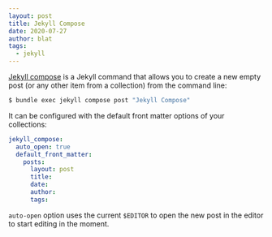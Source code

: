 ```yaml
---
layout: post
title: Jekyll Compose
date: 2020-07-27
author: blat
tags:
  - jekyll
---
```


[Jekyll compose](https://github.com/jekyll/jekyll-compose) is a Jekyll command that allows you to create a new empty post (or any other item from a collection) from the command line:

```bash
$ bundle exec jekyll compose post "Jekyll Compose"
```

It can be configured with the default front matter options of your collections:

```yaml
jekyll_compose:
  auto_open: true
  default_front_matter:
    posts:
      layout: post
      title:
      date:
      author:
      tags:
```

`auto-open` option uses the current `$EDITOR` to open the new post in the editor to start editing in the moment.

